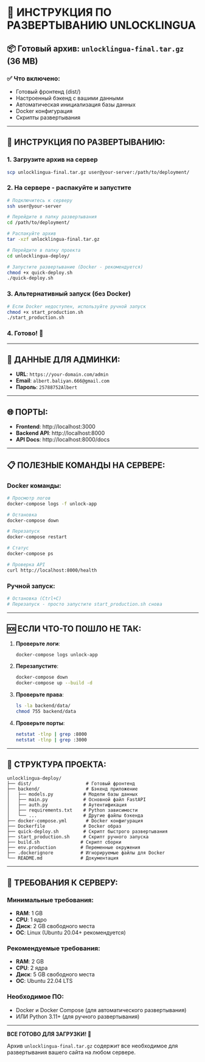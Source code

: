 # 🚀 ИНСТРУКЦИЯ ПО РАЗВЕРТЫВАНИЮ UNLOCKLINGUA

## 📦 Готовый архив: `unlocklingua-final.tar.gz` (36 MB)

### ✅ Что включено:
- Готовый фронтенд (dist/)
- Настроенный бэкенд с вашими данными
- Автоматическая инициализация базы данных
- Docker конфигурация
- Скрипты развертывания

---

## 🚀 ИНСТРУКЦИЯ ПО РАЗВЕРТЫВАНИЮ:

### 1. Загрузите архив на сервер
```bash
scp unlocklingua-final.tar.gz user@your-server:/path/to/deployment/
```

### 2. На сервере - распакуйте и запустите
```bash
# Подключитесь к серверу
ssh user@your-server

# Перейдите в папку развертывания
cd /path/to/deployment/

# Распакуйте архив
tar -xzf unlocklingua-final.tar.gz

# Перейдите в папку проекта
cd unlocklingua-deploy/

# Запустите развертывание (Docker - рекомендуется)
chmod +x quick-deploy.sh
./quick-deploy.sh
```

### 3. Альтернативный запуск (без Docker)
```bash
# Если Docker недоступен, используйте ручной запуск
chmod +x start_production.sh
./start_production.sh
```

### 4. Готово! 🎉

---

## 🔐 ДАННЫЕ ДЛЯ АДМИНКИ:
- **URL**: `https://your-domain.com/admin`
- **Email**: `albert.baliyan.666@gmail.com`
- **Пароль**: `25788752Albert`

---

## 🌐 ПОРТЫ:
- **Frontend**: http://localhost:3000
- **Backend API**: http://localhost:8000
- **API Docs**: http://localhost:8000/docs

---

## 📋 ПОЛЕЗНЫЕ КОМАНДЫ НА СЕРВЕРЕ:

### Docker команды:
```bash
# Просмотр логов
docker-compose logs -f unlock-app

# Остановка
docker-compose down

# Перезапуск
docker-compose restart

# Статус
docker-compose ps

# Проверка API
curl http://localhost:8000/health
```

### Ручной запуск:
```bash
# Остановка (Ctrl+C)
# Перезапуск - просто запустите start_production.sh снова
```

---

## 🆘 ЕСЛИ ЧТО-ТО ПОШЛО НЕ ТАК:

1. **Проверьте логи**:
   ```bash
   docker-compose logs unlock-app
   ```

2. **Перезапустите**:
   ```bash
   docker-compose down
   docker-compose up --build -d
   ```

3. **Проверьте права**:
   ```bash
   ls -la backend/data/
   chmod 755 backend/data
   ```

4. **Проверьте порты**:
   ```bash
   netstat -tlnp | grep :8000
   netstat -tlnp | grep :3000
   ```

---

## 📁 СТРУКТУРА ПРОЕКТА:
```
unlocklingua-deploy/
├── dist/                    # Готовый фронтенд
├── backend/                 # Бэкенд приложение
│   ├── models.py           # Модели базы данных
│   ├── main.py             # Основной файл FastAPI
│   ├── auth.py             # Аутентификация
│   ├── requirements.txt    # Python зависимости
│   └── ...                 # Другие файлы бэкенда
├── docker-compose.yml       # Docker конфигурация
├── Dockerfile              # Docker образ
├── quick-deploy.sh         # Скрипт быстрого развертывания
├── start_production.sh     # Скрипт ручного запуска
├── build.sh               # Скрипт сборки
├── env.production         # Переменные окружения
├── .dockerignore          # Игнорируемые файлы для Docker
└── README.md              # Документация
```

---

## 🔧 ТРЕБОВАНИЯ К СЕРВЕРУ:

### Минимальные требования:
- **RAM**: 1 GB
- **CPU**: 1 ядро
- **Диск**: 2 GB свободного места
- **ОС**: Linux (Ubuntu 20.04+ рекомендуется)

### Рекомендуемые требования:
- **RAM**: 2 GB
- **CPU**: 2 ядра
- **Диск**: 5 GB свободного места
- **ОС**: Ubuntu 22.04 LTS

### Необходимое ПО:
- Docker и Docker Compose (для автоматического развертывания)
- ИЛИ Python 3.11+ (для ручного развертывания)

---

**ВСЕ ГОТОВО ДЛЯ ЗАГРУЗКИ! 🎉**

Архив `unlocklingua-final.tar.gz` содержит все необходимое для развертывания вашего сайта на любом сервере.

